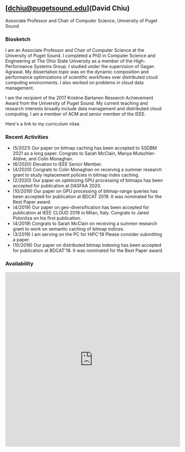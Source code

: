 ## [dchiu@pugetsound.edu](David Chiu)
Associate Professor and Chair of Computer Science, University of Puget Sound

### Biosketch
I am an Associate Professor and Chair of Computer Science at the University of Puget Sound. I completed a PhD in Computer Science and Engineering at The Ohio State University as a member of the High-Performance Systems Group. I studied under the supervision of Gagan Agrawal. My dissertation topic was on the dynamic composition and performance optimizations of scientific workflows over distributed cloud computing environments. I also worked on problems in cloud data management.

I am the recipient of the 2017 Kristine Bartanen Research Achievement Award from the University of Puget Sound. My current teaching and research interests broadly include data management and distributed cloud computing. I am a member of ACM and senior member of the IEEE.

Here's a link to my curriculum vitae.

### Recent Activities
* (5/2021) Our paper on bitmap caching has been accepted to SSDBM 2021 as a long paper. Congrats to Sarah McClain, Manya Mutschler-Aldine, and Colin Monaghan.
* (6/2020) Elevation to IEEE Senior Member.
* (4/2020) Congrats to Colin Monaghan on receiving a summer research grant to study replacement policies in bitmap index caching.
* (2/2020) Our paper on optimizing GPU processing of bitmaps has been accepted for publication at DASFAA 2020.
* (10/2019) Our paper on GPU processing of bitmap-range queries has been accepted for publication at BDCAT 2019. It was nominated for the Best Paper award.
* (4/2019) Our paper on geo-diversification has been accepted for publication at IEEE CLOUD 2019 in Milan, Italy. Congrats to Jared Polonitza on his first publication.
* (4/2019) Congrats to Sarah McClain on receiving a summer research grant to work on semantic caching of bitmap indices.
* (3/2019) I am serving on the PC for HiPC'19 Please consider submitting a paper.
* (10/2018) Our paper on distributed bitmap indexing has been accepted for publication at BDCAT'18. It was nominated for the Best Paper award.

### Availability
<iframe src="https://calendar.google.com/calendar/embed?height=600&amp;wkst=1&amp;bgcolor=%23ffffff&amp;ctz=America%2FLos_Angeles&amp;src=ZGF2aWQudC5jaGl1QGdtYWlsLmNvbQ&amp;src=bzBuOXZ2cWdpcHJzNG9saDUxbm82ZWVkY2dAZ3JvdXAuY2FsZW5kYXIuZ29vZ2xlLmNvbQ&amp;color=%23F09300&amp;color=%233F51B5&amp;mode=WEEK&amp;showPrint=0&amp;showDate=0&amp;title=David&#39;s%20Availability&amp;showTabs=0&amp;showCalendars=0&amp;showNav=0&amp;showTitle=0" style="border-width:0" width="550" height="550" frameborder="0" scrolling="no"></iframe>
